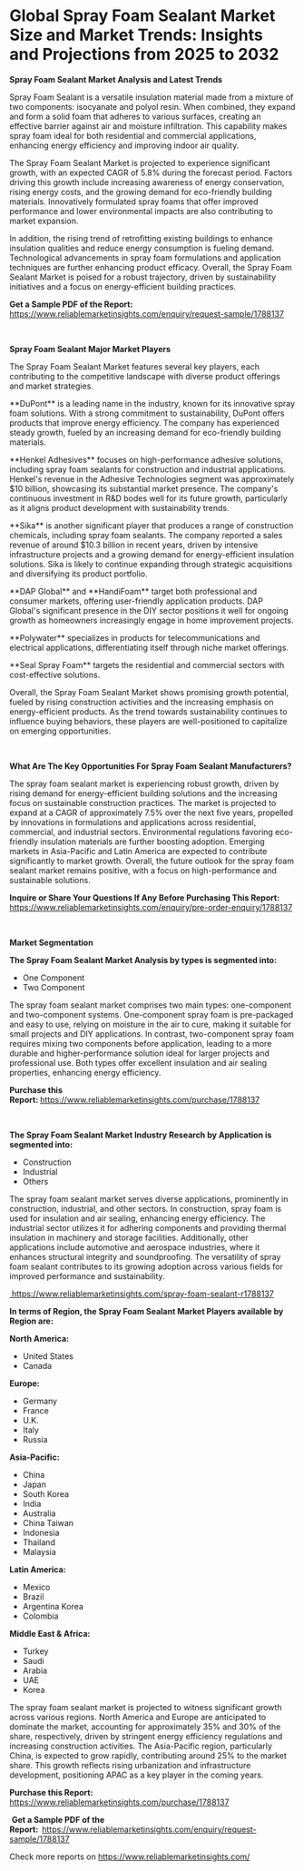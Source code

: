 <p><h1>Global Spray Foam Sealant Market Size and Market Trends: Insights and Projections from 2025 to 2032</h1></p><p><strong>Spray Foam Sealant Market Analysis and Latest Trends</strong></p>
<p><p>Spray Foam Sealant is a versatile insulation material made from a mixture of two components: isocyanate and polyol resin. When combined, they expand and form a solid foam that adheres to various surfaces, creating an effective barrier against air and moisture infiltration. This capability makes spray foam ideal for both residential and commercial applications, enhancing energy efficiency and improving indoor air quality.</p><p>The Spray Foam Sealant Market is projected to experience significant growth, with an expected CAGR of 5.8% during the forecast period. Factors driving this growth include increasing awareness of energy conservation, rising energy costs, and the growing demand for eco-friendly building materials. Innovatively formulated spray foams that offer improved performance and lower environmental impacts are also contributing to market expansion.</p><p>In addition, the rising trend of retrofitting existing buildings to enhance insulation qualities and reduce energy consumption is fueling demand. Technological advancements in spray foam formulations and application techniques are further enhancing product efficacy. Overall, the Spray Foam Sealant Market is poised for a robust trajectory, driven by sustainability initiatives and a focus on energy-efficient building practices.</p></p>
<p><strong>Get a Sample PDF of the Report:&nbsp;</strong> <a href="https://www.reliablemarketinsights.com/enquiry/request-sample/1788137?utm_campaign=2258&utm_medium=2&utm_source=Github&utm_content=ia&utm_term=30012025&utm_id=spray-foam-sealant">https://www.reliablemarketinsights.com/enquiry/request-sample/1788137</a></p>
<p>&nbsp;</p>
<p><strong>Spray Foam Sealant Major Market Players</strong></p>
<p><p>The Spray Foam Sealant Market features several key players, each contributing to the competitive landscape with diverse product offerings and market strategies. </p><p>**DuPont** is a leading name in the industry, known for its innovative spray foam solutions. With a strong commitment to sustainability, DuPont offers products that improve energy efficiency. The company has experienced steady growth, fueled by an increasing demand for eco-friendly building materials. </p><p>**Henkel Adhesives** focuses on high-performance adhesive solutions, including spray foam sealants for construction and industrial applications. Henkel's revenue in the Adhesive Technologies segment was approximately $10 billion, showcasing its substantial market presence. The company's continuous investment in R&D bodes well for its future growth, particularly as it aligns product development with sustainability trends.</p><p>**Sika** is another significant player that produces a range of construction chemicals, including spray foam sealants. The company reported a sales revenue of around $10.3 billion in recent years, driven by intensive infrastructure projects and a growing demand for energy-efficient insulation solutions. Sika is likely to continue expanding through strategic acquisitions and diversifying its product portfolio.</p><p>**DAP Global** and **HandiFoam** target both professional and consumer markets, offering user-friendly application products. DAP Global's significant presence in the DIY sector positions it well for ongoing growth as homeowners increasingly engage in home improvement projects.</p><p>**Polywater** specializes in products for telecommunications and electrical applications, differentiating itself through niche market offerings. </p><p>**Seal Spray Foam** targets the residential and commercial sectors with cost-effective solutions. </p><p>Overall, the Spray Foam Sealant Market shows promising growth potential, fueled by rising construction activities and the increasing emphasis on energy-efficient products. As the trend towards sustainability continues to influence buying behaviors, these players are well-positioned to capitalize on emerging opportunities.</p></p>
<p>&nbsp;</p>
<p><strong>What Are The Key Opportunities For Spray Foam Sealant Manufacturers?</strong></p>
<p><p>The spray foam sealant market is experiencing robust growth, driven by rising demand for energy-efficient building solutions and the increasing focus on sustainable construction practices. The market is projected to expand at a CAGR of approximately 7.5% over the next five years, propelled by innovations in formulations and applications across residential, commercial, and industrial sectors. Environmental regulations favoring eco-friendly insulation materials are further boosting adoption. Emerging markets in Asia-Pacific and Latin America are expected to contribute significantly to market growth. Overall, the future outlook for the spray foam sealant market remains positive, with a focus on high-performance and sustainable solutions.</p></p>
<p><strong>Inquire or Share Your Questions If Any Before Purchasing This Report:</strong> <a href="https://www.reliablemarketinsights.com/enquiry/pre-order-enquiry/1788137?utm_campaign=2258&utm_medium=2&utm_source=Github&utm_content=ia&utm_term=30012025&utm_id=spray-foam-sealant">https://www.reliablemarketinsights.com/enquiry/pre-order-enquiry/1788137</a></p>
<p>&nbsp;</p>
<p><strong>Market Segmentation</strong></p>
<p><strong>The Spray Foam Sealant Market Analysis by types is segmented into:</strong></p>
<p><ul><li>One Component</li><li>Two Component</li></ul></p>
<p><p>The spray foam sealant market comprises two main types: one-component and two-component systems. One-component spray foam is pre-packaged and easy to use, relying on moisture in the air to cure, making it suitable for small projects and DIY applications. In contrast, two-component spray foam requires mixing two components before application, leading to a more durable and higher-performance solution ideal for larger projects and professional use. Both types offer excellent insulation and air sealing properties, enhancing energy efficiency.</p></p>
<p><strong>Purchase this Report:&nbsp;</strong><a href="https://www.reliablemarketinsights.com/purchase/1788137?utm_campaign=2258&utm_medium=2&utm_source=Github&utm_content=ia&utm_term=30012025&utm_id=spray-foam-sealant">https://www.reliablemarketinsights.com/purchase/1788137</a></p>
<p>&nbsp;</p>
<p><strong>The Spray Foam Sealant Market Industry Research by Application is segmented into:</strong></p>
<p><ul><li>Construction</li><li>Industrial</li><li>Others</li></ul></p>
<p><p>The spray foam sealant market serves diverse applications, prominently in construction, industrial, and other sectors. In construction, spray foam is used for insulation and air sealing, enhancing energy efficiency. The industrial sector utilizes it for adhering components and providing thermal insulation in machinery and storage facilities. Additionally, other applications include automotive and aerospace industries, where it enhances structural integrity and soundproofing. The versatility of spray foam sealant contributes to its growing adoption across various fields for improved performance and sustainability.</p></p>
<p><a href="https://www.reliablemarketinsights.com/spray-foam-sealant-r1788137?utm_campaign=2258&utm_medium=2&utm_source=Github&utm_content=ia&utm_term=30012025&utm_id=spray-foam-sealant">&nbsp;https://www.reliablemarketinsights.com/spray-foam-sealant-r1788137</a></p>
<p><strong>In terms of Region, the Spray Foam Sealant Market Players available by Region are:</strong></p>
<p>
    <p> <strong> North America: </strong>
        <ul>
            <li>United States</li>
            <li>Canada</li>
        </ul>
        </p> 
    <p> <strong> Europe: </strong>
        <ul>
            <li>Germany</li>
            <li>France</li>
            <li>U.K.</li>
            <li>Italy</li>
            <li>Russia</li>
        </ul>
        </p> 
    <p> <strong> Asia-Pacific: </strong>
        <ul>
            <li>China</li>
            <li>Japan</li>
            <li>South Korea</li>
            <li>India</li>
            <li>Australia</li>
            <li>China Taiwan</li>
            <li>Indonesia</li>
            <li>Thailand</li>
            <li>Malaysia</li>
        </ul>
        </p> 
    <p> <strong> Latin America: </strong>
        <ul>
            <li>Mexico</li>
            <li>Brazil</li>
            <li>Argentina Korea</li>
            <li>Colombia</li>
        </ul>
        </p> 
    <p> <strong> Middle East & Africa: </strong>
        <ul>
            <li>Turkey</li>
            <li>Saudi</li>
            <li>Arabia</li>
            <li>UAE</li>
            <li>Korea</li>
        </ul>
    </p>
    </p>
<p><p>The spray foam sealant market is projected to witness significant growth across various regions. North America and Europe are anticipated to dominate the market, accounting for approximately 35% and 30% of the share, respectively, driven by stringent energy efficiency regulations and increasing construction activities. The Asia-Pacific region, particularly China, is expected to grow rapidly, contributing around 25% to the market share. This growth reflects rising urbanization and infrastructure development, positioning APAC as a key player in the coming years.</p></p>
<p><strong>Purchase this Report: </strong><a href="https://www.reliablemarketinsights.com/purchase/1788137?utm_campaign=2258&utm_medium=2&utm_source=Github&utm_content=ia&utm_term=30012025&utm_id=spray-foam-sealant">https://www.reliablemarketinsights.com/purchase/1788137</a></p>
<p>&nbsp;<strong>Get a Sample PDF of the Report:&nbsp;&nbsp;</strong><a href="https://www.reliablemarketinsights.com/enquiry/request-sample/1788137?utm_campaign=2258&utm_medium=2&utm_source=Github&utm_content=ia&utm_term=30012025&utm_id=spray-foam-sealant">https://www.reliablemarketinsights.com/enquiry/request-sample/1788137</a></p>
<p><strong></strong></p>
<p>Check more reports on <a href="https://www.reliablemarketinsights.com/?utm_campaign=2258&utm_medium=2&utm_source=Github&utm_content=ia&utm_term=30012025&utm_id=spray-foam-sealant">https://www.reliablemarketinsights.com/</a></p>